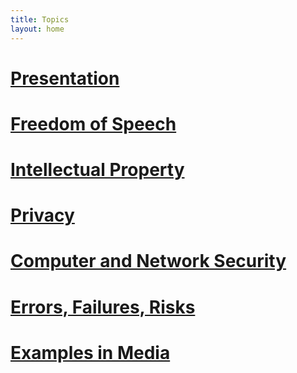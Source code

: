 ```yaml
---
title: Topics
layout: home
---
```


# [Presentation](https://wpi0-my.sharepoint.com/:p:/g/personal/wgbahm_wpi_edu/ERcCUfD-tV1KuRyUXHmWgDcB75idnH5IsdCm7kSgF8sFzg?e=qPpB8N)

# [Freedom of Speech](FreedomOfSpeech.md)

# [Intellectual Property](IP.md)

# [Privacy](Privacy.md)

# [Computer and Network Security](ComputerNetworkSecurity.md)

# [Errors, Failures, Risks](ErrorsFailuresRisks.md)

# [Examples in Media](ListOfMedia.md)
